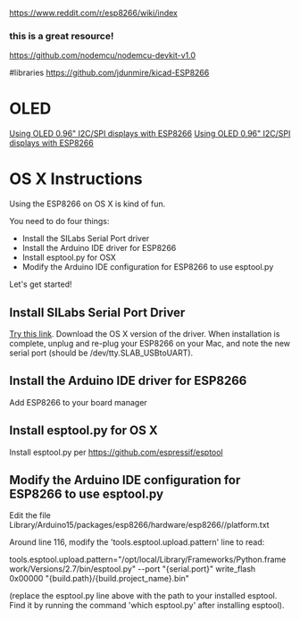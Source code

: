 https://www.reddit.com/r/esp8266/wiki/index

### this is a great resource!

https://github.com/nodemcu/nodemcu-devkit-v1.0

#libraries
https://github.com/jdunmire/kicad-ESP8266

# OLED
[Using OLED 0.96" I2C/SPI displays with ESP8266]( http://arduino-er.blogspot.com/2016/06/nodemcuesp8266-oled-096-128x64-i2c.html) 
[Using OLED 0.96" I2C/SPI displays with ESP8266](http://blog.squix.org/2016/08/esp8266-weather-station-on-a-big-screen.html)

# OS X Instructions

Using the ESP8266 on OS X is kind of fun.

You need to do four things:
- Install the SILabs Serial Port driver
- Install the Arduino IDE driver for ESP8266
- Install esptool.py for OSX
- Modify the Arduino IDE configuration for ESP8266 to use esptool.py

Let's get started!

## Install SILabs Serial Port Driver

[Try this link]( https://www.silabs.com/products/development-tools/software/usb-to-uart-bridge-vcp-drivers ).  Download the OS X version of the driver.  When installation is complete, unplug and re-plug your ESP8266 on your Mac, and note the new serial port (should be /dev/tty.SLAB_USBtoUART).

## Install the Arduino IDE driver for ESP8266

Add ESP8266 to your board manager

## Install esptool.py for OS X

Install esptool.py per https://github.com/espressif/esptool

## Modify the Arduino IDE configuration for ESP8266 to use esptool.py

Edit the file Library/Arduino15/packages/esp8266/hardware/esp8266/<version>/platform.txt

Around line 116, modify the 'tools.esptool.upload.pattern' line to read:

tools.esptool.upload.pattern="/opt/local/Library/Frameworks/Python.framework/Versions/2.7/bin/esptool.py" --port "{serial.port}" write_flash 0x00000 "{build.path}/{build.project_name}.bin"

(replace the esptool.py line above with the path to your installed esptool.  Find it by running the command 'which esptool.py' after installing esptool).
